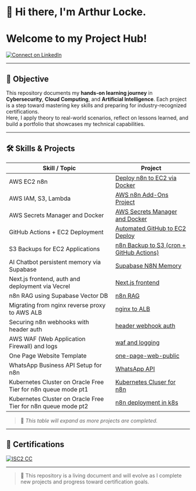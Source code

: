 # 👋 Hi there, I'm Arthur Locke. 
# Welcome to my Project Hub!

[![Connect on LinkedIn](https://img.shields.io/badge/LinkedIn-Connect-blue?logo=linkedin)](https://www.linkedin.com/in/arthur-locke/)

---

## 🧭 Objective

This repository documents my **hands-on learning journey** in **Cybersecurity**, **Cloud Computing**, and **Artificial Intelligence**. Each project is a step toward mastering key skills and preparing for industry-recognized certifications.  
Here, I apply theory to real-world scenarios, reflect on lessons learned, and build a portfolio that showcases my technical capabilities.

---

## 🛠️ Skills & Projects

| Skill / Topic                    | Project                                                                 |
|----------------------------------|-------------------------------------------------------------------------|
| AWS EC2 n8n                | [Deploy n8n to EC2 via Docker](./cloud/aws-n8n)                   |
| AWS IAM, S3, Lambda | [AWS n8n Add-Ons Project](./cloud/aws-n8n-addons/README.md) |
| AWS Secrets Manager and Docker | [AWS Secrets Manager and Docker](./cloud/aws-secrets-manager/README.md)  |
| GitHub Actions + EC2 Deployment | [Automated GitHub to EC2 Deploy](./cloud/aws-n8n-git/README.md)        |
| S3 Backups for EC2 Applications | [n8n Backup to S3 (cron + GitHub Actions)](./cloud/aws-s3-backup/README.md) |
| AI Chatbot persistent memory via Supabase | [Supabase N8N Memory](./cloud/n8n-supabase-memory/README.md) |
| Next.js frontend, auth and deployment via Vecrel| [Next.js frontend](./cloud/aws-n8n/nextjs-frontend/README.md) |
| n8n RAG using Supabase Vector DB| [n8n RAG](./cloud/n8n-RAG/README.md) |
| Migrating from nginx reverse proxy to AWS ALB| [nginx to ALB](./cloud/nginx-to-alb) |
| Securing n8n webhooks with header auth | [header webhook auth](./cloud/n8n-webhook-security) |
| AWS WAF (Web Application Firewall) and logs | [waf and logging](./cloud/aws-waf-and-logging) |
| One Page Website Template | [one-page-web-public](https://github.com/A-Locke/one-page-web-public) |
| WhatsApp Business API Setup for n8n | [WhatsApp API](./cloud/whatsapp_api) |
| Kubernetes Cluster on Oracle Free Tier for n8n queue mode pt1 | [Kubernetes Cluser for n8n](./cloud/kubernetes/README.md) |
| Kubernetes Cluster on Oracle Free Tier for n8n queue mode pt2 | [n8n deployment in k8s](./cloud/kubernetes/n8n-deployment/README.md) |


> 📝 *This table will expand as more projects are completed.*

---

## 🧪 Certifications

[![ISC2 CC](https://images.credly.com/size/340x340/images/e98395d6-e705-430a-98d8-9bfbadbf97f2/image.png)](https://www.credly.com/badges/2054310e-e8ff-4b2d-8fa7-ab33a975c32c/linked_in?t=st7jq3)

---

> 🚧 This repository is a living document and will evolve as I complete new projects and progress toward certification goals.

